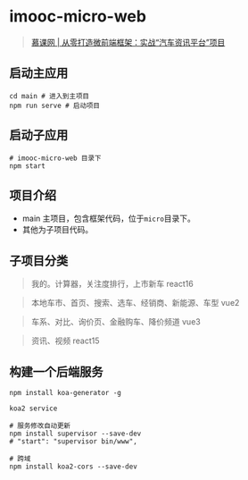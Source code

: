 # imooc-micro-web

> [慕课网 | 从零打造微前端框架：实战“汽车资讯平台”项目](https://coding.imooc.com/class/520.html)

## 启动主应用

```shell script
cd main # 进入到主项目
npm run serve # 启动项目
```

## 启动子应用

```shell script
# imooc-micro-web 目录下
npm start
```

## 项目介绍

- main 主项目，包含框架代码，位于`micro`目录下。
- 其他为子项目代码。

## 子项目分类

> 我的。计算器，关注度排行，上市新车 react16

> 本地车市、首页、搜索、选车、经销商、新能源、车型 vue2

> 车系、对比、询价页、金融购车、降价频道 vue3

> 资讯、视频 react15

## 构建一个后端服务

```shell script
npm install koa-generator -g

koa2 service

# 服务修改自动更新
npm install supervisor --save-dev
# "start": "supervisor bin/www",

# 跨域
npm install koa2-cors --save-dev
```
